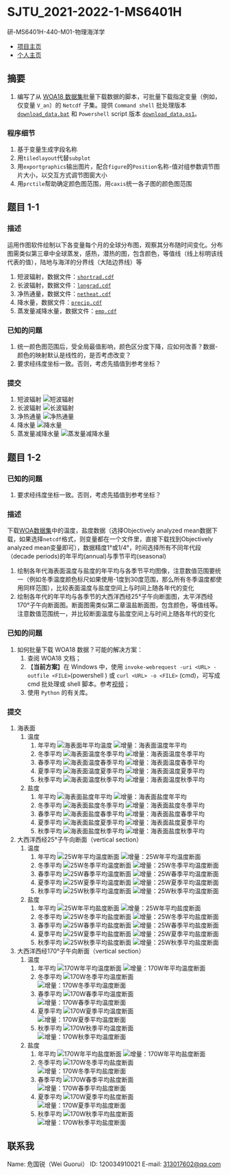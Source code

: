 # SJTU_2021-2022-1-MS6401H

研-MS6401H-440-M01-物理海洋学

* [项目主页](https://grwei.github.io/SJTU_2021-2022-1-MS6401H/)
* [个人主页](https://grwei.github.io/)

## 摘要

1. 编写了从 [WOA18 数据集](https://www.ncei.noaa.gov/access/world-ocean-atlas-2018/)批量下载数据的脚本，可批量下载指定变量（例如，仅变量 `V_an`）的 `Netcdf` 子集。提供 `Command shell` 批处理版本 [`download_data.bat`](utilities/download_data.bat) 和 `Powershell` script 版本 [`download_data.ps1`](utilities/download_data.ps1)。

### 程序细节

1. 基于变量生成字段名称
2. 用`tiledlayout`代替`subplot`
3. 用`exportgraphics`输出图片，配合`figure`的`Position`名称-值对组参数调节图片大小，以交互方式调节图窗大小
4. 用`prctile`帮助确定颜色图范围，用`caxis`统一各子图的颜色图范围

## 题目 1-1

### 描述

运用作图软件绘制以下各变量每个月的全球分布图，观察其分布随时间变化。分布图需类似第三章中全球蒸发，感热，潜热的图，包含颜色，等值线（线上标明该线代表的值），陆地与海洋的分界线（大陆边界线）等

1. 短波辐射，数据文件：[`shortrad.cdf`](data/shortrad.cdf)
2. 长波辐射，数据文件：[`longrad.cdf`](data/longrad.cdf)
3. 净热通量，数据文件：[`netheat.cdf`](data/netheat.cdf)
4. 降水量，数据文件：[`precip.cdf`](data/precip.cdf)
5. 蒸发量减降水量，数据文件：[`emp.cdf`](data/emp.cdf)

### 已知的问题

1. 统一颜色图范围后，受全局最值影响，颜色区分度下降，应如何改善？数据-颜色的映射默认是线性的，是否考虑改变？
2. 要求经纬度坐标一致。否则，考虑先插值到参考坐标？

### 提交

1. 短波辐射
   ![短波辐射](doc/fig/net%20short%20wave%20radiation.png)
2. 长波辐射
   ![长波辐射](doc/fig/outgoing%20longwave%20radiation.png)
3. 净热通量
   ![净热通量](doc/fig/constrained%20new%20outgoing%20heat%20flux.png)
4. 降水量
   ![降水量](doc/fig/precipitation%20rate.png)
5. 蒸发量减降水量
   ![蒸发量减降水量](doc/fig/constrained%20evaporation%20minus%20precipitation.png)

## 题目 1-2

### 已知的问题

1. 要求经纬度坐标一致。否则，考虑先插值到参考坐标？

### 描述

下载[WOA数据集](https://www.ncei.noaa.gov/access/world-ocean-atlas-2018/)中的温度，盐度数据（选择Objectively analyzed mean数据下载，如果选择`netcdf`格式，则变量都在一个文件里，直接下载找到Objectively analyzed mean变量即可），数据精度1°或1/4°，时间选择所有不同年代段（decade periods)的年平均(annual)与季节平均(seasonal)

1. 绘制各年代海表面温度与盐度的年平均与各季节平均图像，注意数值范围要统一（例如冬季温度颜色标尺如果使用-1度到30度范围，那么所有冬季温度都使用同样范围），比较表面温度与盐度空间上与时间上随各年代的变化
2. 绘制各年代的年平均与各季节的大西洋西经25°子午向断面图，太平洋西经170°子午向断面图。断面图需类似第二章温盐断面图，包含颜色，等值线等。注意数值范围统一，并比较断面温度与盐度空间上与时间上随各年代的变化

### 已知的问题

1. 如何批量下载 WOA18 数据？可能的解决方案：
   1. 查阅 WOA18 文档；
   2. 【**当前方案**】在 Windows 中，使用 `invoke-webrequest -uri <URL> -outfile <FILE>`(powershell ) 或 `curl <URL> -o <FILE>` (cmd)，可写成 cmd 批处理或 shell 脚本。参考[视频](https://www.bilibili.com/video/av972621898/)；
   3. 使用 `Python` 的有关库。

### 提交

1. 海表面
   1. 温度
      1. 年平均
         ![海表面年平均温度](doc/fig/Surface_Temperature_Annual.png)
         ![增量：海表面温度年平均](doc/fig/Surface_Temperature_Annual_diff_8594_A5B7.png)
      2. 冬季平均
         ![海表面温度冬季平均](doc/fig/Surface_Temperature_Winter.png)
         ![增量：海表面温度冬季平均](doc/fig/Surface_Temperature_Winter_diff_8594_A5B7.png)
      3. 春季平均
         ![海表面温度春季平均](doc/fig/Surface_Temperature_Spring.png)
         ![增量：海表面温度春季平均](doc/fig/Surface_Temperature_Spring_diff_8594_A5B7.png)
      4. 夏季平均
         ![海表面温度夏季平均](doc/fig/Surface_Temperature_Summer.png)
         ![增量：海表面温度夏季平均](doc/fig/Surface_Temperature_Summer_diff_8594_A5B7.png)
      5. 秋季平均
         ![海表面温度秋季平均](doc/fig/Surface_Temperature_Autumn.png)
         ![增量：海表面温度秋季平均](doc/fig/Surface_Temperature_Autumn_diff_8594_A5B7.png)
   2. 盐度
      1. 年平均
         ![海表面盐度年平均](doc/fig/Surface_Salinity_Annual.png)
         ![增量：海表面盐度年平均](doc/fig/Surface_Salinity_Annual_diff_8594_A5B7.png)
      2. 冬季平均
         ![海表面盐度冬季平均](doc/fig/Surface_Salinity_Winter.png)
         ![增量：海表面盐度冬季平均](doc/fig/Surface_Salinity_Winter_diff_8594_A5B7.png)
      3. 春季平均
         ![海表面盐度春季平均](doc/fig/Surface_Salinity_Spring.png)
         ![增量：海表面盐度春季平均](doc/fig/Surface_Salinity_Spring_diff_8594_A5B7.png)
      4. 夏季平均
         ![海表面盐度夏季平均](doc/fig/Surface_Salinity_Summer.png)
         ![增量：海表面盐度夏季平均](doc/fig/Surface_Salinity_Summer_diff_8594_A5B7.png)
      5. 秋季平均
         ![海表面盐度秋季平均](doc/fig/Surface_Salinity_Autumn.png)
         ![增量：海表面盐度秋季平均](doc/fig/Surface_Salinity_Autumn_diff_8594_A5B7.png)
2. 大西洋西经25°子午向断面（vertical section）
   1. 温度
      1. 年平均
         ![25W年平均温度断面](doc/fig/Vertical_Section_-25.5E_Temperature_Annual.png)
         ![增量：25W年平均温度断面](doc/fig/Vertical_Section_-25.5E_Temperature_Annual_diff_8594_A5B7.png)
      2. 冬季平均
         ![25W冬季平均温度断面](doc/fig/Vertical_Section_-25.5E_Temperature_Winter.png)
         ![增量：25W冬季平均温度断面](doc/fig/Vertical_Section_-25.5E_Temperature_Winter_diff_8594_A5B7.png)
      3. 春季平均
         ![25W春季平均温度断面](doc/fig/Vertical_Section_-25.5E_Temperature_Spring.png)
         ![增量：25W春季平均温度断面](doc/fig/Vertical_Section_-25.5E_Temperature_Spring_diff_8594_A5B7.png)
      4. 夏季平均
         ![25W夏季平均温度断面](doc/fig/Vertical_Section_-25.5E_Temperature_Summer.png)
         ![增量：25W夏季平均温度断面](doc/fig/Vertical_Section_-25.5E_Temperature_Summer_diff_8594_A5B7.png)
      5. 秋季平均
         ![25W秋季平均温度断面](doc/fig/Vertical_Section_-25.5E_Temperature_Autumn.png)
         ![增量：25W秋季平均温度断面](doc/fig/Vertical_Section_-25.5E_Temperature_Autumn_diff_8594_A5B7.png)
   2. 盐度
      1. 年平均
         ![25W年平均盐度断面](doc/fig/Vertical_Section_-25.5E_Salinity_Annual.png)
         ![增量：25W年平均盐度断面](doc/fig/Vertical_Section_-25.5E_Salinity_Annual_diff_8594_A5B7.png)
      2. 冬季平均
         ![25W冬季平均盐度断面](doc/fig/Vertical_Section_-25.5E_Salinity_Winter.png)
         ![增量：25W冬季平均盐度断面](doc/fig/Vertical_Section_-25.5E_Salinity_Winter_diff_8594_A5B7.png)
      3. 春季平均
         ![25W春季平均盐度断面](doc/fig/Vertical_Section_-25.5E_Salinity_Spring.png)
         ![增量：25W春季平均盐度断面](doc/fig/Vertical_Section_-25.5E_Salinity_Spring_diff_8594_A5B7.png)
      4. 夏季平均
         ![25W夏季平均盐度断面](doc/fig/Vertical_Section_-25.5E_Salinity_Summer.png)
         ![增量：25W夏季平均盐度断面](doc/fig/Vertical_Section_-25.5E_Salinity_Summer_diff_8594_A5B7.png)
      5. 秋季平均
         ![25W秋季平均盐度断面](doc/fig/Vertical_Section_-25.5E_Salinity_Autumn.png)
         ![增量：25W秋季平均盐度断面](doc/fig/Vertical_Section_-25.5E_Salinity_Autumn_diff_8594_A5B7.png)
3. 大西洋西经170°子午向断面（vertical section）
   1. 温度
      1. 年平均
         ![170W年平均温度断面](doc/fig/Vertical_Section_-170.5E_Temperature_Annual.png)
         ![增量：170W年平均温度断面](doc/fig/Vertical_Section_-170.5E_Temperature_Annual_diff_8594_A5B7.png)
      2. 冬季平均
         ![170W冬季平均温度断面](doc/fig/Vertical_Section_-170.5E_Temperature_Winter.png)
         ![增量：170W冬季平均温度断面](doc/fig/Vertical_Section_-170.5E_Temperature_Winter_diff_8594_A5B7.png)
      3. 春季平均
         ![170W春季平均温度断面](doc/fig/Vertical_Section_-170.5E_Temperature_Spring.png)
         ![增量：170W春季平均温度断面](doc/fig/Vertical_Section_-170.5E_Temperature_Spring_diff_8594_A5B7.png)
      4. 夏季平均
         ![170W夏季平均温度断面](doc/fig/Vertical_Section_-170.5E_Temperature_Summer.png)
         ![增量：170W夏季平均温度断面](doc/fig/Vertical_Section_-170.5E_Temperature_Summer_diff_8594_A5B7.png)
      5. 秋季平均
         ![170W秋季平均温度断面](doc/fig/Vertical_Section_-170.5E_Temperature_Autumn.png)
         ![增量：170W秋季平均温度断面](doc/fig/Vertical_Section_-170.5E_Temperature_Autumn_diff_8594_A5B7.png)
   2. 盐度
      1. 年平均
         ![170W年平均盐度断面](doc/fig/Vertical_Section_-170.5E_Salinity_Annual.png)
         ![增量：170W年平均盐度断面](doc/fig/Vertical_Section_-170.5E_Salinity_Annual_diff_8594_A5B7.png)
      2. 冬季平均
         ![170W冬季平均盐度断面](doc/fig/Vertical_Section_-170.5E_Salinity_Winter.png)
         ![增量：170W冬季平均盐度断面](doc/fig/Vertical_Section_-170.5E_Salinity_Winter_diff_8594_A5B7.png)
      3. 春季平均
         ![170W春季平均盐度断面](doc/fig/Vertical_Section_-170.5E_Salinity_Spring.png)
         ![增量：170W春季平均盐度断面](doc/fig/Vertical_Section_-170.5E_Salinity_Spring_diff_8594_A5B7.png)
      4. 夏季平均
         ![170W夏季平均盐度断面](doc/fig/Vertical_Section_-170.5E_Salinity_Summer.png)
         ![增量：170W夏季平均盐度断面](doc/fig/Vertical_Section_-170.5E_Salinity_Summer_diff_8594_A5B7.png)
      5. 秋季平均
         ![170W秋季平均盐度断面](doc/fig/Vertical_Section_-170.5E_Salinity_Autumn.png)
         ![增量：170W秋季平均盐度断面](doc/fig/Vertical_Section_-170.5E_Salinity_Autumn_diff_8594_A5B7.png)

## 联系我

Name: 危国锐（Wei Guorui）
ID: 120034910021
E-mail: 313017602@qq.com
